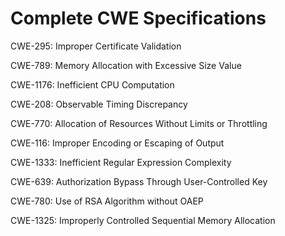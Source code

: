 

# Complete CWE Specifications

CWE-295: Improper Certificate Validation

CWE-789: Memory Allocation with Excessive Size Value

CWE-1176: Inefficient CPU Computation

CWE-208: Observable Timing Discrepancy

CWE-770: Allocation of Resources Without Limits or Throttling

CWE-116: Improper Encoding or Escaping of Output

CWE-1333: Inefficient Regular Expression Complexity

CWE-639: Authorization Bypass Through User-Controlled Key

CWE-780: Use of RSA Algorithm without OAEP

CWE-1325: Improperly Controlled Sequential Memory Allocation